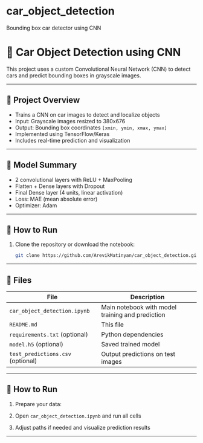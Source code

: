 # car_object_detection
Bounding box car detector using CNN

# 🚗 Car Object Detection using CNN

This project uses a custom Convolutional Neural Network (CNN) to detect cars and predict bounding boxes in grayscale images.

---

## 📌 Project Overview

- Trains a CNN on car images to detect and localize objects
- Input: Grayscale images resized to 380x676
- Output: Bounding box coordinates `[xmin, ymin, xmax, ymax]`
- Implemented using TensorFlow/Keras
- Includes real-time prediction and visualization

---

## 🧠 Model Summary

- 2 convolutional layers with ReLU + MaxPooling
- Flatten + Dense layers with Dropout
- Final Dense layer (4 units, linear activation)
- Loss: MAE (mean absolute error)
- Optimizer: Adam

---

## 🔧 How to Run

1. Clone the repository or download the notebook:

   ```bash
   git clone https://github.com/ArevikMatinyan/car_object_detection.git
---

## 📁 Files

| File | Description |
|------|-------------|
| `car_object_detection.ipynb` | Main notebook with model training and prediction |
| `README.md` | This file |
| `requirements.txt` (optional) | Python dependencies |
| `model.h5` (optional) | Saved trained model |
| `test_predictions.csv` (optional) | Output predictions on test images |

---

## 🔧 How to Run

1. Prepare your data:

2. Open `car_object_detection.ipynb` and run all cells

3. Adjust paths if needed and visualize prediction results

---

